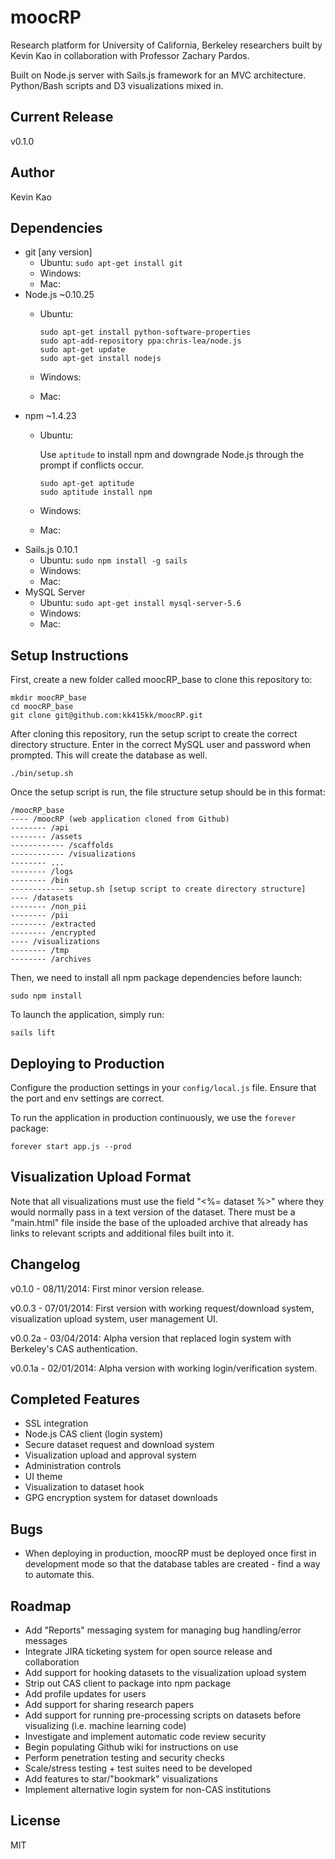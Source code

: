 # moocRP
Research platform for University of California, Berkeley researchers built by Kevin Kao in collaboration with Professor Zachary Pardos.

Built on Node.js server with Sails.js framework for an MVC architecture. Python/Bash scripts and D3 visualizations mixed in.

## Current Release
v0.1.0

## Author
Kevin Kao

## Dependencies
* git [any version]
  * Ubuntu: ````sudo apt-get install git````
  * Windows:
  * Mac:
* Node.js ~0.10.25
  * Ubuntu: 

    ````
    sudo apt-get install python-software-properties
    sudo apt-add-repository ppa:chris-lea/node.js
    sudo apt-get update
    sudo apt-get install nodejs
    ````
  * Windows:
  * Mac:
* npm ~1.4.23
  * Ubuntu:

    Use ````aptitude```` to install npm and downgrade Node.js through the prompt if conflicts occur.
    ````
    sudo apt-get aptitude
    sudo aptitude install npm 
    ````
  * Windows:
  * Mac:
* Sails.js 0.10.1
  * Ubuntu: ````sudo npm install -g sails````
  * Windows:
  * Mac:
* MySQL Server
  * Ubuntu: ````sudo apt-get install mysql-server-5.6````
  * Windows:
  * Mac:

## Setup Instructions
First, create a new folder called moocRP_base to clone this repository to:
````
mkdir moocRP_base
cd moocRP_base
git clone git@github.com:kk415kk/moocRP.git
````

After cloning this repository, run the setup script to create the correct directory structure. Enter in the correct MySQL user and password when prompted. This will create the database as well.
````
./bin/setup.sh
````

Once the setup script is run, the file structure setup should be in this format:
````
/moocRP_base
---- /moocRP (web application cloned from Github)
-------- /api
-------- /assets
------------ /scaffolds
------------ /visualizations
-------- ...
-------- /logs
-------- /bin
------------ setup.sh [setup script to create directory structure]
---- /datasets
-------- /non_pii
-------- /pii
-------- /extracted
-------- /encrypted
---- /visualizations
-------- /tmp
-------- /archives
````

Then, we need to install all npm package dependencies before launch:
````
sudo npm install
````

To launch the application, simply run:
````
sails lift
````

## Deploying to Production
Configure the production settings in your ````config/local.js```` file. Ensure that the port and env settings are correct.

To run the application in production continuously, we use the ````forever```` package:
````
forever start app.js --prod
````

## Visualization Upload Format
Note that all visualizations must use the field "<%= dataset %>" where they would normally pass in a text version of the dataset. There must be a "main.html" file inside the base of the uploaded archive that already has links to relevant scripts and additional files built into it.

## Changelog
v0.1.0 - 08/11/2014: First minor version release.

v0.0.3 - 07/01/2014: First version with working request/download system, visualization upload system, user management UI.

v0.0.2a - 03/04/2014: Alpha version that replaced login system with Berkeley's CAS authentication.

v0.0.1a - 02/01/2014: Alpha version with working login/verification system.

## Completed Features
* SSL integration
* Node.js CAS client (login system)
* Secure dataset request and download system
* Visualization upload and approval system
* Administration controls
* UI theme
* Visualization to dataset hook
* GPG encryption system for dataset downloads

## Bugs
* When deploying in production, moocRP must be deployed once first in development mode so that the database tables are created - find a way to automate this.

## Roadmap
* Add "Reports" messaging system for managing bug handling/error messages
* Integrate JIRA ticketing system for open source release and collaboration
* Add support for hooking datasets to the visualization upload system
* Strip out CAS client to package into npm package
* Add profile updates for users
* Add support for sharing research papers
* Add support for running pre-processing scripts on datasets before visualizing (i.e. machine learning code)
* Investigate and implement automatic code review security
* Begin populating Github wiki for instructions on use
* Perform penetration testing and security checks
* Scale/stress testing + test suites need to be developed
* Add features to star/"bookmark" visualizations
* Implement alternative login system for non-CAS institutions

## License
MIT